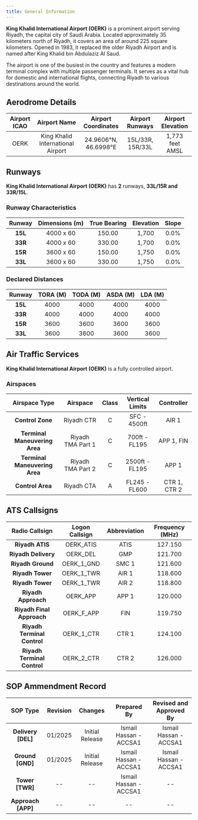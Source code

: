 ```yaml
---
title: General Information
---
```


**King Khalid International Airport (OERK)** is a prominent airport serving Riyadh, the capital city of Saudi Arabia. Located approximately 35 kilometers north of Riyadh, it covers an area of around 225 square kilometers. Opened in 1983, it replaced the older Riyadh Airport and is named after King Khalid bin Abdulaziz Al Saud.

The airport is one of the busiest in the country and features a modern terminal complex with multiple passenger terminals. It serves as a vital hub for domestic and international flights, connecting Riyadh to various destinations around the world.

## Aerodrome Details

| **Airport ICAO** |             Airport Name             | Airport Coordinates  |      Airport Runways      | Airport Elevation |
| :--------------: | :----------------------------------: | :------------------: | :-----------------------: | :---------------: |
|       OERK       | King Khalid International Airport    | 24.9606°N, 46.6998°E | 15L/33R, 15R/33L          |   1,773 feet AMSL |

## Runways

**King Khalid International Airport (OERK)** has **2** runways, **33L/15R and 33R/15L**.

### Runway Characteristics

| Runway  | Dimensions (m) | True Bearing | Elevation | Slope  |
| :-----: | :------------: | :----------: | :-------: | :----: |
| **15L** |   4000 x 60    |    150.00    |   1,700   |  0.0%  |
| **33R** |   4000 x 60    |    330.00    |   1,700   |  0.0%  |
| **15R** |   3600 x 60    |    150.00    |   1,750   |  0.0%  |
| **33L** |   3600 x 60    |    330.00    |   1,750   |  0.0%  |

### Declared Distances

| **Runway** | **TORA (M)** | **TODA (M)** | **ASDA (M)** | **LDA (M)** |
| :--------: | :----------: | :----------: | :----------: | :---------: |
|  **15L**   |     4000     |     4000     |     4000     |    4000     |
|  **33R**   |     4000     |     4000     |     4000     |    4000     |
|  **15R**   |     3600     |     3600     |     3600     |    3600     |
|  **33L**   |     3600     |     3600     |     3600     |    3600     |

## Air Traffic Services

**King Khalid International Airport (OERK)** is a fully controlled airport.

### Airspaces

|         Airspace Type         |     Airspace      | Class | Vertical Limits |  Controller  |
| :---------------------------: | :---------------: | :---: | :-------------: | :----------: |
|       **Control Zone**        |    Riyadh CTR     |   C   |  SFC - 4500ft   | AIR 1 |
| **Terminal Maneuvering Area** | Riyadh TMA Part 1 |   C   | 700ft - FL195  |  APP 1, FIN  |
| **Terminal Maneuvering Area** | Riyadh TMA Part 2 |   C   | 2500ft - FL195  |    APP 1     |
|       **Control Area**        |  Riyadh CTA |   A   |  FL245 - FL600  |    CTR 1, CTR 2    |

## ATS Callsigns

|     **Radio Callsign**      | **Logon Callsign** | **Abbreviation** | **Frequency (MHz)** |
| :-------------------------: | :----------------: | :--------------: | :-----------------: |
|       **Riyadh ATIS**       |     OERK_ATIS      |       ATIS       |       127.150       |
|     **Riyadh Delivery**     |      OERK_DEL      |       GMP        |       121.700       |
|      **Riyadh Ground**      |     OERK_1_GND     |      SMC 1       |       121.600       |
|      **Riyadh Tower**       |     OERK_1_TWR     |      AIR 1       |       118.600       |
|      **Riyadh Tower**       |     OERK_1_TWR     |      AIR 2       |       118.800       |
|     **Riyadh Approach**     |      OERK_APP      |      APP 1       |       120.000       |
|  **Riyadh Final Approach**  |     OERK_F_APP     |       FIN        |       119.750       |
| **Riyadh Terminal Control** |     OERK_1_CTR     |      CTR 1       |       124.100       |
| **Riyadh Terminal Control** |     OERK_2_CTR     |      CTR 2       |       126.000      |

## SOP Ammendment Record

|    **SOP Type**    | **Revision** |   **Changes**   |                 **Prepared By**                | **Revised and Approved By** |
|:------------------:|:------------:|:---------------:|:----------------------------------------------:|:---------------------------:|
| **Delivery [DEL]** |    01/2025   | Initial Release |             Ismail Hassan - ACCSA1             |    Ismail Hassan - ACCSA1   |
|  **Ground [GND]**  |    01/2025   | Initial Release |             Ismail Hassan - ACCSA1             |    Ismail Hassan - ACCSA1   |
|   **Tower [TWR]**  |   -- | --| Ismail Hassan - ACCSA1 |  --  |
| **Approach [APP]** |      --      |        --       |                       --                       |              --             |
